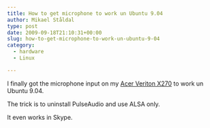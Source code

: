 ```yaml
---
title: How to get microphone to work un Ubuntu 9.04
author: Mikael Ståldal
type: post
date: 2009-09-18T21:10:31+00:00
slug: how-to-get-microphone-to-work-un-ubuntu-9-04
category:
  - hardware
  - Linux

---
```

I finally got the microphone input on my [Acer Veriton X270][1] to work un Ubuntu 9.04.

The trick is to uninstall PulseAudio and use ALSA only. 

It even works in Skype.

 [1]: http://www.staldal.nu/tech/2009/07/03/running-ubuntu-linux-on-acer-veriton-x270/